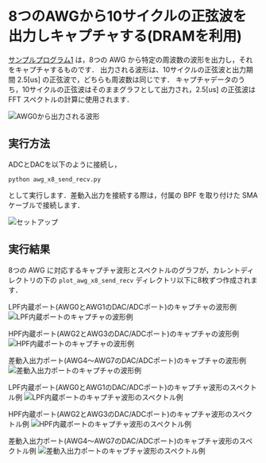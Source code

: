 # 8つのAWGから10サイクルの正弦波を出力しキャプチャする(DRAMを利用)

[サンプルプログラム1](../awg_x8_send_recv.py) は，8つの AWG から特定の周波数の波形を出力し，それをキャプチャするものです．
出力される波形は、10サイクルの正弦波と出力期間 2.5[us] の正弦波で，どちらも周波数は同じです．
キャプチャデータのうち，10サイクルの正弦波はそのままグラフとして出力され，2.5[us] の正弦波は FFT スペクトルの計算に使用されます．

![AWG0から出力される波形](awg-x8-send-recv-example.png)

## 実行方法
ADCとDACを以下のように接続し，

```
python awg_x8_send_recv.py
```

として実行します．差動入出力を接続する際は，付属の BPF を取り付けた SMA ケーブルで接続します．

![セットアップ](awg-x8-send-recv-setup.png)

## 実行結果

8つの AWG に対応するキャプチャ波形とスペクトルのグラフが，カレントディレクトリの下の `plot_awg_x8_send_recv` ディレクトリ以下に8枚ずつ作成されます．

LPF内蔵ポート(AWG0とAWG1のDAC/ADCポート)のキャプチャの波形例
![LPF内蔵ポートのキャプチャの波形例](awg-x8-send-recv-result-1.png)

HPF内蔵ポート(AWG2とAWG3のDAC/ADCポート)のキャプチャの波形例
![HPF内蔵ポートのキャプチャの波形例](awg-x8-send-recv-result-2.png)

差動入出力ポート(AWG4〜AWG7のDAC/ADCポート)のキャプチャの波形例
![差動入出力ポートのキャプチャの波形例](awg-x8-send-recv-result-3.png)

LPF内蔵ポート(AWG0とAWG1のDAC/ADCポート)のキャプチャ波形のスペクトル例
![LPF内蔵ポートのキャプチャ波形のスペクトル例](awg-x8-send-recv-spectrum-1.png)

HPF内蔵ポート(AWG2とAWG3のDAC/ADCポート)のキャプチャ波形のスペクトル例
![HPF内蔵ポートのキャプチャ波形のスペクトル例](awg-x8-send-recv-spectrum-2.png)

差動入出力ポート(AWG4〜AWG7のDAC/ADCポート)のキャプチャ波形のスペクトル例
![差動入出力ポートのキャプチャ波形のスペクトル例](awg-x8-send-recv-spectrum-3.png)

